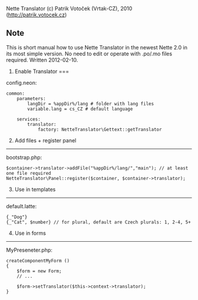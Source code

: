 Nette Translator (c) Patrik Votoček (Vrtak-CZ), 2010 (http://patrik.votocek.cz)

Note
----
This is short manual how to use Nette Translator in the newest Nette 2.0 in its most simple version.
No need to edit or operate with .po/.mo files required. Written 2012-02-10.


1. Enable Translator
===

config.neon:

	common:
		parameters:
			langDir = %appDir%/lang # folder with lang files
			variable.lang = cs_CZ # default language

		services:
			translator:
				factory: NetteTranslator\Gettext::getTranslator


2. Add files + register panel
***

bootstrap.php:

	$container->translator->addFile("%appDir%/lang/","main"); // at least one file required
	NetteTranslator\Panel::register($container, $container->translator);


3. Use in templates
----

default.latte:

	{_"Dog"}
	{_"Cat", $number} // for plural, default are Czech plurals: 1, 2-4, 5+


4. Use in forms
----

MyPreseneter.php:	

	createComponentMyForm ()
	{
		$form = new Form;
		// ...

		$form->setTranslator($this->context->translator);
	}
